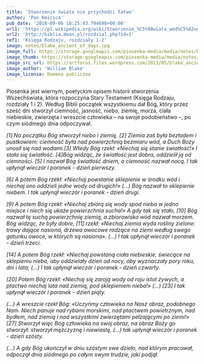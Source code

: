 ```yaml
---
title: 'Stworzenie świata nie przychodzi łatwo'
author: 'Pan_Kmicic4'
pub_date: '2018-09-06 18:25:43.794698+00:00'
url1: 'https://pl.wikipedia.org/wiki/Stworzenie_%C5%9Bwiata_wed%C5%82ug_Biblii'
url2: 'http://biblia.deon.pl/rozdzial.php?id=1'
ref1: 'Księga Rodzaju, rozdziały 1-2'
image: notes/blake_ancient_of_days.jpg
image_full: https://storage.googleapis.com/piosenka-media/media/notes/blake_ancient_of_days.jpg
image_thumb: https://storage.googleapis.com/piosenka-media/media/notes/blake_ancient_of_days.jpg.0x300_q85_upscale.jpg
image_src_url: https://artforus.files.wordpress.com/2013/05/blake_ancient_of_days.jpg?w=768
image_author: 'William Blake'
image_license: Domena publiczna
---
```


Piosenka jest wiernym, poetyckim opisem historii stworzenia Wszechświata, która rozpoczyna Stary Testament    \(Księga Rodzaju, rozdziały 1 i 2\). Według Biblii początek wszystkiemu dał Bóg, który przez sześć dni stworzył ciemność, jasność, niebo, ziemię, morza, ciała niebieskie, zwierzęta i wreszcie człowieka – na swoje podobieństwo –, po czym siódmego dnia odpoczywał.

_\[1\] Na początku Bóg stworzył niebo i ziemię. \[2\] Ziemia zaś była bezładem i pustkowiem: ciemność była nad powierzchnią bezmiaru wód, a Duch Boży unosił się nad wodami.\[3\] Wtedy Bóg rzekł: «Niechaj się stanie światłość!» I stała się światłość. \[4\]Bóg widząc, że światłość jest dobra, oddzielił ją od ciemności. \[5\] I nazwał Bóg światłość dniem, a ciemność nazwał nocą._ 
_I tak upłynął wieczór i poranek \- dzień pierwszy._ 

_\[6\] A potem Bóg rzekł: «Niechaj powstanie sklepienie w środku wód i niechaj ono oddzieli jedne wody od drugich!» \(...\) Bóg nazwał to sklepienie niebem.                                                          I tak upłynął wieczór                 i  poranek \- dzień drugi._ 

_\[9\] A potem Bóg rzekł: «Niechaj zbiorą się wody spod nieba w jedno miejsce i niech się ukaże powierzchnia sucha!» A gdy tak się stało, \[10\] Bóg nazwał tę suchą powierzchnię ziemią, a zbiorowisko wód nazwał morzem. Bóg widząc, że były dobre, \[11\] rzekł: «Niechaj ziemia wyda rośliny zielone: trawy dające nasiona, drzewa owocowe rodzące na ziemi według swego gatunku owoce, w których są nasiona». \(...\) I tak upłynął wieczór i poranek \- dzień trzeci._ 

_\[14\] A potem Bóg rzekł: «Niechaj powstaną ciała niebieskie, świecące na sklepieniu nieba, aby oddzielały dzień od nocy, aby wyznaczały pory roku, dni i lata; \(...\)_ _I tak upłynął wieczór i poranek \- dzień czwarty._

_\[20\] Potem Bóg rzekł: «Niechaj się zaroją wody od roju istot żywych,               a ptactwo niechaj lata nad ziemią, pod sklepieniem nieba!» \(...\) \[23\] I tak upłynął wieczór i poranek \- dzień piąty._ 

_\(...\) A wreszcie rzekł Bóg: «Uczyńmy człowieka na Nasz obraz, podobnego Nam.             Niech panuje nad rybami morskimi, nad ptactwem powietrznym, nad bydłem, nad ziemią i nad wszystkimi zwierzętami pełzającymi po ziemi!»_ _\[27\] Stworzył więc Bóg człowieka na swój obraz, na obraz Boży go stworzył:_ _stworzył mężczyznę i niewiastę. \(...\) tak upłynął wieczór i poranek \- dzień szósty._

_\(...\) A gdy Bóg ukończył w dniu szóstym swe dzieło, nad którym pracował, odpoczął dnia siódmego po całym swym trudzie, jaki podjął._